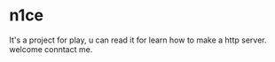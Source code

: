 # n1ce
It's a project for play, u can read it for learn how to make a http server.
welcome conntact me.
